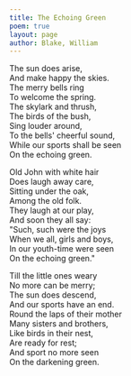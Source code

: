 ```yaml
---
title: The Echoing Green
poem: true
layout: page
author: Blake, William
---
```

The sun does arise,  
And make happy the skies.  
The merry bells ring  
To welcome the spring.  
The skylark and thrush,  
The birds of the bush,  
Sing louder around,  
To the bells' cheerful sound,  
While our sports shall be seen  
On the echoing green.   

Old John with white hair  
Does laugh away care,  
Sitting under the oak,  
Among the old folk.  
They laugh at our play,  
And soon they all say:  
&quot;Such, such were the joys  
When we all, girls and boys,  
In our youth-time were seen  
On the echoing green.&quot;  

Till the little ones weary  
No more can be merry;  
The sun does descend,  
And our sports have an end.  
Round the laps of their mother  
Many sisters and brothers,  
Like birds in their nest,  
Are ready for rest;  
And sport no more seen  
On the darkening green.

